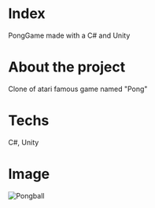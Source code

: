 # Index
PongGame made with a C# and Unity

# About the project
Clone of atari famous game named "Pong"

# Techs
C#, Unity

# Image
![Pongball](https://user-images.githubusercontent.com/99060199/174662044-7cd1270d-8272-4595-9a65-485a3c61dc9e.png)
